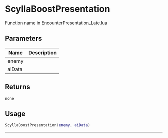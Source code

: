 # ScyllaBoostPresentation

Function name in EncounterPresentation_Late.lua

## Parameters

| Name   | Description |
| ------ | ----------- |
| enemy  |             |
| aiData |             |

## Returns

`none`

## Usage

```lua
ScyllaBoostPresentation(enemy, aiData)
```

---
